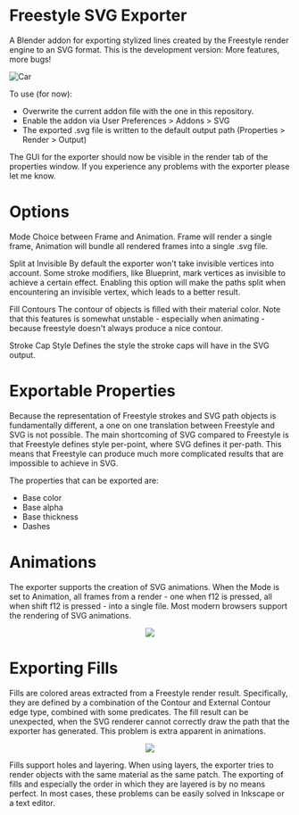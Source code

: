 Freestyle SVG Exporter
======================

A Blender addon for exporting stylized lines created by the Freestyle render engine to an SVG format. 
This is the development version: More features, more bugs!

![Car](https://rawgit.com/folkertdev/freestyle-svg-exporter/master/Examples/car.svg)

To use (for now):
- Overwrite the current addon file with the one in this repository. 
- Enable the addon via User Preferences > Addons > SVG
- The exported .svg file is written to the default output path (Properties > Render > Output)

The GUI for the exporter should now be visible in the render tab of the properties window. If you experience any problems with the exporter please let me know. 

Options
=======

Mode
   Choice between Frame and Animation. Frame will render a single frame, Animation will bundle all rendered frames into a single .svg file. 

Split at Invisible
   By default the exporter won't take invisible vertices into account. Some stroke modifiers, like Blueprint, mark vertices as invisible to achieve a certain effect. Enabling this option will make the paths split when encountering an invisible vertex, which leads to a better result. 

Fill Contours
   The contour of objects is filled with their material color. Note that this features is somewhat unstable - especially when animating - because freestyle doesn't always produce a nice contour. 

Stroke Cap Style
   Defines the style the stroke caps will have in the SVG output. 


Exportable Properties
=====================

Because the representation of Freestyle strokes and SVG path objects is fundamentally different, a one on one translation between Freestyle and SVG is not possible. The main shortcoming of SVG compared to Freestyle is that Freestyle defines style per-point, where SVG defines it per-path. This means that Freestyle can produce much more complicated results that are impossible to achieve in SVG. 

The properties that can be exported are:

* Base color
* Base alpha
* Base thickness
* Dashes

Animations
==========

The exporter supports the creation of SVG animations. When the Mode is set to Animation, all frames from a render - one when f12 is pressed, all when shift f12 is pressed - into a single file. Most modern browsers support the rendering of SVG animations. 


<p align="center"><img src ="https://rawgit.com/folkertdev/freestyle-svg-exporter/master/Examples/rotating cube.svg" /></p>


Exporting Fills 
===============

Fills are colored areas extracted from a Freestyle render result. Specifically, they are defined by a combination of the Contour and External Contour edge type, combined with some predicates. The fill result can be unexpected, when the SVG renderer cannot correctly draw the path that the exporter has generated. This problem is extra apparent in animations. 

<p align="center"><img src ="https://rawgit.com/folkertdev/freestyle-svg-exporter/master/Examples/final.svg" /></p>

Fills support holes and layering. When using layers, the exporter tries to render objects with the same material as the same patch. The exporting of fills and especially the order in which they are layered is by no means perfect. In most cases, these problems can be easily solved in Inkscape or a text editor.  
